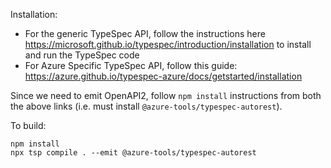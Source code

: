 Installation:

- For the generic TypeSpec API, follow the instructions here https://microsoft.github.io/typespec/introduction/installation to install and run the TypeSpec code
- For Azure Specific TypeSpec API, follow this guide: https://azure.github.io/typespec-azure/docs/getstarted/installation

Since we need to emit OpenAPI2, follow `npm install` instructions from both the above links (i.e. must install `@azure-tools/typespec-autorest`).

To build:
```
npm install
npx tsp compile . --emit @azure-tools/typespec-autorest
```
